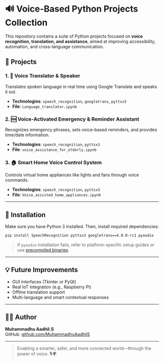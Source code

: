 
# 🔊 Voice-Based Python Projects Collection

This repository contains a suite of Python projects focused on **voice recognition, translation, and assistance**, aimed at improving accessibility, automation, and cross-language communication.

## 📁 Projects

### 1. 🎤 Voice Translator & Speaker
Translates spoken language in real time using Google Translate and speaks it out.

- **Technologies**: `speech_recognition`, `googletrans`, `pyttsx3`
- **File**: `Language_translator.ipynb`

### 2. 🆘 Voice-Activated Emergency & Reminder Assistant
Recognizes emergency phrases, sets voice-based reminders, and provides time/date information.

- **Technologies**: `speech_recognition`, `pyttsx3`
- **File**: `voice_assistance_for_elderly.ipynb`

### 3. 🏠 Smart Home Voice Control System
Controls virtual home appliances like lights and fans through voice commands.

- **Technologies**: `speech_recognition`, `pyttsx3`
- **File**: `Voice_assisted_home_appliances.ipynb`

---

## 🚀 Installation

Make sure you have Python 3 installed. Then, install required dependencies:

```bash
pip install SpeechRecognition pyttsx3 googletrans==4.0.0-rc1 pyaudio
```

> If `pyaudio` installation fails, refer to platform-specific setup guides or use [precompiled binaries](https://www.lfd.uci.edu/~gohlke/pythonlibs/#pyaudio).

---

## 💡 Future Improvements

- GUI interfaces (Tkinter or PyQt)
- Real IoT integration (e.g., Raspberry Pi)
- Offline translation support
- Multi-language and smart contextual responses

---

## 👨‍💻 Author

**Muhammadhu Aadhil.S**  
GitHub: [github.com/MuhammadhuAadhilS](https://github.com/MuhammadhuAadhilS)

---

> Enabling a smarter, safer, and more connected world—through the power of voice. 🎙️🌍
